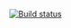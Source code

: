 [![Build status](https://ci.appveyor.com/api/projects/status/812m9mw9ieifrdm4?svg=true)](https://ci.appveyor.com/project/Mortiferus/patterns1)
